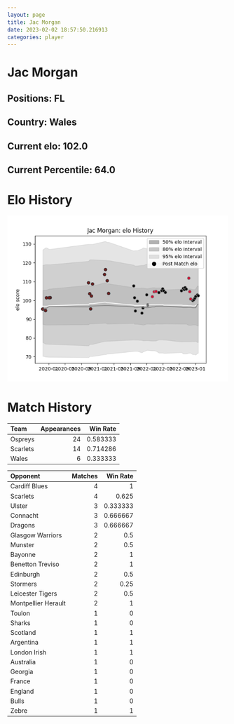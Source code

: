 ```yaml
---  
layout: page  
title: Jac Morgan  
date: 2023-02-02 18:57:50.216913  
categories: player  
---
```

# Jac Morgan

## Positions: FL

## Country: Wales

## Current elo: 102.0

## Current Percentile: 64.0

# Elo History


![elo history](history_JacMorgan.png)
# Match History


| Team     |   Appearances |   Win Rate |
|:---------|--------------:|-----------:|
| Ospreys  |            24 |   0.583333 |
| Scarlets |            14 |   0.714286 |
| Wales    |             6 |   0.333333 |

| Opponent            |   Matches |   Win Rate |
|:--------------------|----------:|-----------:|
| Cardiff Blues       |         4 |   1        |
| Scarlets            |         4 |   0.625    |
| Ulster              |         3 |   0.333333 |
| Connacht            |         3 |   0.666667 |
| Dragons             |         3 |   0.666667 |
| Glasgow Warriors    |         2 |   0.5      |
| Munster             |         2 |   0.5      |
| Bayonne             |         2 |   1        |
| Benetton Treviso    |         2 |   1        |
| Edinburgh           |         2 |   0.5      |
| Stormers            |         2 |   0.25     |
| Leicester Tigers    |         2 |   0.5      |
| Montpellier Herault |         2 |   1        |
| Toulon              |         1 |   0        |
| Sharks              |         1 |   0        |
| Scotland            |         1 |   1        |
| Argentina           |         1 |   1        |
| London Irish        |         1 |   1        |
| Australia           |         1 |   0        |
| Georgia             |         1 |   0        |
| France              |         1 |   0        |
| England             |         1 |   0        |
| Bulls               |         1 |   0        |
| Zebre               |         1 |   1        |